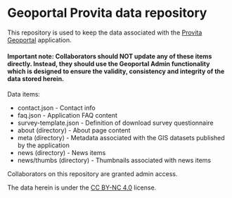 # Geoportal Provita data repository

This repository is used to keep the data associated with the [Provita Geoportal](https://github.com/jimmyangel/geoportal) application.

#### Important note: Collaborators should NOT update any of these items directly. Instead, they should use the Geoportal Admin functionality which is designed to ensure the validity, consistency and integrity of the data stored herein.

Data items:

* contact.json - Contact info
* faq.json - Application FAQ content
* survey-template.json - Definition of download survey questionnaire
* about (directory) - About page content
* meta (directory) - Metadata associated with the GIS datasets published by the application
* news (directory) - News items
* news/thumbs (directory) - Thumbnails associated with news items

Collaborators on this repository are granted admin access.

The data herein is under the [CC BY-NC 4.0](https://creativecommons.org/licenses/by-nc/4.0/) license.
